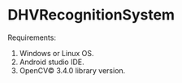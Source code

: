# DHVRecognitionSystem
Requirements:
1) Windows or Linux OS.
2) Android studio IDE.
3) OpenCV© 3.4.0 library version.
